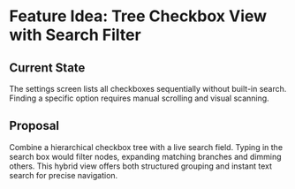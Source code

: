 # Feature Idea: Tree Checkbox View with Search Filter

## Current State
The settings screen lists all checkboxes sequentially without built-in search.
Finding a specific option requires manual scrolling and visual scanning.

## Proposal
Combine a hierarchical checkbox tree with a live search field.
Typing in the search box would filter nodes, expanding matching branches and dimming others.
This hybrid view offers both structured grouping and instant text search for precise navigation.
